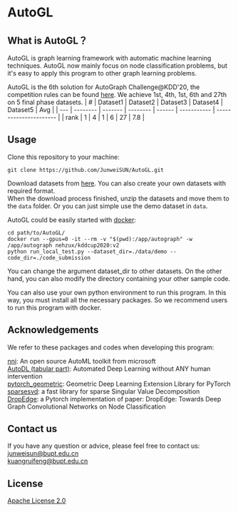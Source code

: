 # AutoGL

## What is AutoGL？

AutoGL is graph learning framework with automatic machine learning techniques. AutoGL now mainly focus on node classification problems, but it's easy to apply this program to other graph learning problems.

AutoGL is the 6th solution for AutoGraph Challenge@KDD'20, the competition rules can be found [here](https://www.automl.ai/competitions/3). We achieve 1st, 4th, 1st, 6th and 27th on 5 final phase datasets. 
| #   | Dataset1     | Dataset2    | Dataset3   | Dataset4   | Dataset5 | Avg |
| --- | -------- | ------- | -------- | ------ | ----------- | ---------------------- | 
| rank   | 1  | 4   | 1      | 6  | 27 | 7.8 |

## Usage
Clone this repository to your machine:
```
git clone https://github.com/JunweiSUN/AutoGL.git
```
Download datasets from [here](https://www.automl.ai/competitions/6?secret_key=c10be8ef-9a94-417d-bb7a-5711aa6c895b#learn_the_details). You can also create your own datasets with required format.<br>
When the download process finished, unzip the datasets and move them to the `data` folder. Or you can just simple use the demo dataset in `data`.<br>

AutoGL could be easily started with [docker](https://www.docker.com/):
```
cd path/to/AutoGL/
docker run --gpus=0 -it --rm -v "$(pwd):/app/autograph" -w /app/autograph nehzux/kddcup2020:v2
python run_local_test.py --dataset_dir=./data/demo --code_dir=./code_submission
```
You can change the argument dataset_dir to other datasets. On the other hand, you can also modify the directory containing your other sample code.<br>

You can also use your own python environment to run this program. In this way, you must install all the necessary packages. So we recommend users to run this program with docker.

## Acknowledgements
We refer to these packages and codes when developing this program:<br>

[nni](https://github.com/microsoft/nni): An open source AutoML toolkit from microsoft<br>
[AutoDL (tabular part)](https://github.com/DeepWisdom/AutoDL/tree/master/AutoDL_sample_code_submission/Auto_Tabular): Automated Deep Learning without ANY human intervention<br>
[pytorch_geometric](https://github.com/rusty1s/pytorch_geometric): Geometric Deep Learning Extension Library for PyTorch<br>
[sparsesvd](https://github.com/RaRe-Technologies/sparsesvd): a fast library for sparse Singular Value Decomposition<br>
[DropEdge](https://github.com/DropEdge/DropEdge): a Pytorch implementation of paper: DropEdge: Towards Deep Graph Convolutional Networks on Node Classification

## Contact us
If you have any question or advice, please feel free to contact us:<br>
junweisun@bupt.edu.cn<br>
kuangruifeng@bupt.edu.cn

## License 
[Apache License 2.0](https://github.com/JunweiSUN/AutoGL/blob/master/LICENSE)
